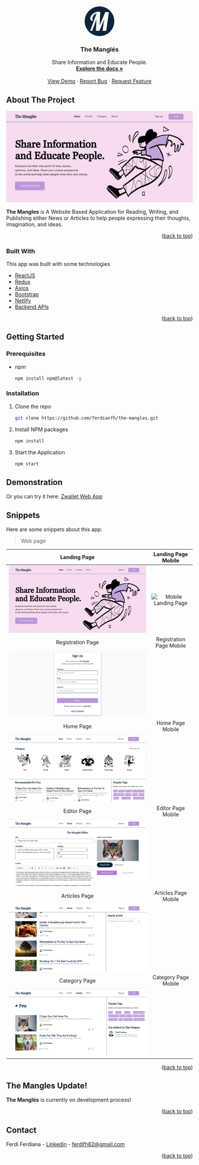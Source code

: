 <div id="top"></div>

<!-- PROJECT LOGO -->
<br />
<div align="center">
  <a href="https://github.com/ferdianfh/the-mangles">
    <img src="./src/assets/logo.png" alt="TheMangl&eacute;sLogo" width="80" height="80">
  </a>

  <h3 align="center">The Mangl&eacute;s</h3>

  <p align="center">
    Share Information and Educate People.
    <br />
    <a href="https://github.com/ferdianfh/the-mangles"><strong>Explore the docs »</strong></a>
    <br />
    <br />
    <a href="https://github.com/ferdianfh/the-mangles">View Demo</a>
    ·
    <a href="https://github.com/ferdianfh/the-mangles/issues">Report Bug</a>
    ·
    <a href="https://github.com/ferdianfh/the-mangles/issues">Request Feature</a>
  </p>
</div>

<!-- ABOUT THE PROJECT -->

## About The Project

![The Mangles Landing Page](./src/assets/snippets/landing-page.png)

**The Mangles** is A Website Based Application for Reading, Writing, and Publishing either News or Articles to help people expressing their thoughts, imagination, and ideas.

<p align="right">(<a href="#top">back to top</a>)</p>

### Built With

This app was built with some technologies

- [ReactJS](https://reactjs.org/)
- [Redux](https://redux.js.org/)
- [Axios](https://axios-http.com/)
- [Bootstrap](https://getbootstrap.com)
- [Netlify](https://www.netlify.com/)
- [Backend APIs](https://github.com/ferdianfh/RESTful-API-with-ExpressJS)

<p align="right">(<a href="#top">back to top</a>)</p>

## Getting Started

### Prerequisites

- npm
  ```sh
  npm install npm@latest -g
  ```

### Installation

1. Clone the repo
   ```sh
   git clone https://github.com/ferdianfh/the-mangles.git
   ```
2. Install NPM packages
   ```sh
   npm install
   ```
3. Start the Application
   ```sh
   npm start
   ```

## Demonstration

Or you can try it here: [Zwallet Web App](https://themangles.vercel.app)

## Snippets

Here are some snippets about this app:

> Web page

|                      Landing Page                       |   Landing Page Mobile    |
| :-----------------------------------------------------: | :----------------------: |
| ![Landing Page](./src/assets/snippets/landing-page.png) | ![Mobile Landing Page]() |
|                    Registration Page                    | Registration Page Mobile |
| ![Registration Page](./src/assets/snippets/signup.png)  |          ![]()           |
|                        Home Page                        |     Home Page Mobile     |
|     ![Home Page](./src/assets/snippets/home-1.png)      |          ![]()           |
|                       Editor Page                       |    Editor Page Mobile    |
|    ![Editor Page](./src/assets/snippets/editor.png)     |          ![]()           |
|                      Articles Page                      |   Articles Page Mobile   |
|  ![Articles Page](./src/assets/snippets/articles.png)   |          ![]()           |
|                      Category Page                      |   Category Page Mobile   |
|  ![Articles Page](./src/assets/snippets/category.png)   |          ![]()           |

<p align="right">(<a href="#top">back to top</a>)</p>

## The Mangles Update!

**The Mangl&eacute;s** is currently on development process!

<p align="right">(<a href="#top">back to top</a>)</p>

<!-- CONTACT -->

## Contact

Ferdi Ferdiana - [Linkedin](https://www.linkedin.com/in/ferdianfh/) - ferdifh82@gmail.com

<p align="right">(<a href="#top">back to top</a>)</p>
